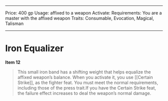 
---
Price: 400 gp
Usage: affixed to a weapon
Activate: 
Requirements: You are a master with the affixed weapon
Traits: Consumable, Evocation, Magical, Talisman

---

# Iron Equalizer

**Item 12**

> This small iron band has a shifting weight that helps equalize the affixed weapon’s balance. When you activate it, you use [[Certain Strike]], as the fighter feat. You must meet the normal requirements, including those of the press trait.If you have the Certain Strike feat, the failure effect increases to deal the weapon’s normal damage.
